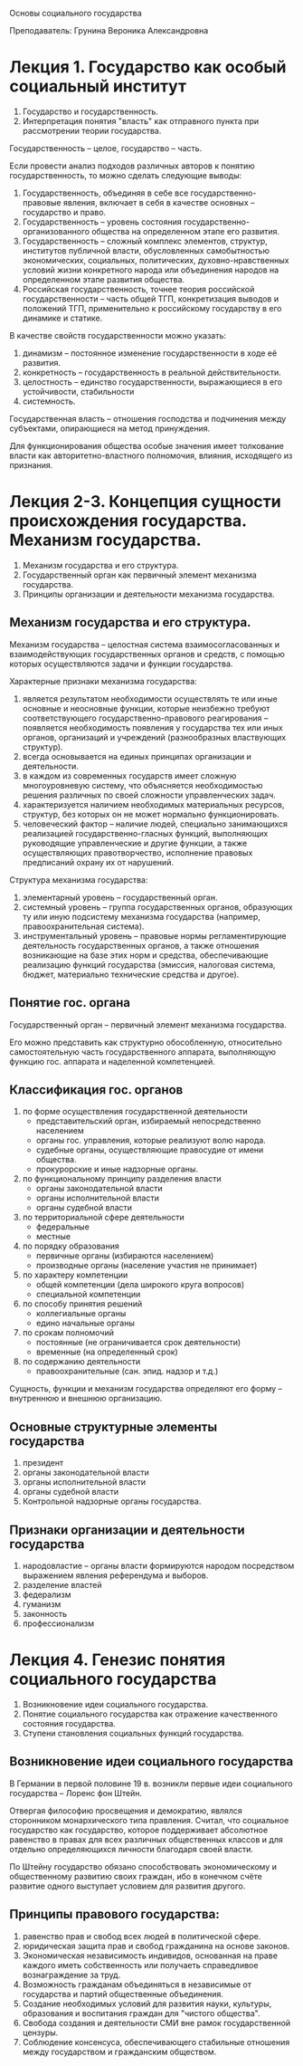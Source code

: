 Основы социального государства

Преподаватель: Грунина Вероника Александровна

# Лекция 1. Государство как особый социальный институт

1. Государство и государственность.
2. Интерпретация понятия "власть" как отправного пункта при рассмотрении теории государства.

Государственность – целое, государство – часть.

Если провести анализ подходов различных авторов к понятию государственность, то можно сделать следующие выводы:

1. Государственность, объединяя в себе все государственно-правовые явления, включает в себя в качестве основных – государство и право.
2. Государственность – уровень состояния государственно-организованного общества на определенном этапе его развития.
3. Государственность – сложный комплекс элементов, структур, институтов публичной власти, обусловленных самобытностью экономических, социальных, политических, духовно-нравственных условий жизни конкретного народа или объединения народов на определенном этапе развития общества.
4. Российская государственность, точнее теория российской государственности – часть общей ТГП, конкретизация выводов и положений ТГП, применительно к российскому государству в его динамике и статике.

В качестве свойств государственности можно указать:

1. динамизм – постоянное изменение государственности в ходе её развития.
2. конкретность – государственность в реальной действительности.
3. целостность – единство государственности, выражающиеся в его устойчивости, стабильности
4. системность.

Государственная власть – отношения господства и подчинения между субъектами, опирающиеся на метод принуждения.

Для функционирования общества особые значения имеет толкование власти как авторитетно-властного полномочия, влияния, исходящего из признания.

# Лекция 2-3. Концепция сущности происхождения государства. Механизм государства.

1. Механизм государства и его структура.
2. Государственный орган как первичный элемент механизма государства.
3. Принципы организации и деятельности механизма государства.

## Механизм государства и его структура.

Механизм государства – целостная система взаимосогласованных и взаимодействующих государственных органов и средств, с помощью которых осуществляются задачи и функции государства.

Характерные признаки механизма государства:

1. является результатом необходимости осуществлять те или иные основные и неосновные функции, которые неизбежно требуют соответствующего государственно-правового реагирования – появляется необходимость появления у государства тех или иных органов, организаций и учреждений (разнообразных властвующих структур).
2. всегда основывается на единых принципах организации и деятельности.
3. в каждом из современных государств имеет сложную многоуровневую систему, что объясняется необходимостью решения различных по своей сложности управленческих задач.
4. характеризуется наличием необходимых материальных ресурсов, структур, без которых он не может нормально функционировать.
5. человеческий фактор – наличие людей, специально занимающихся реализацией государственно-гласных функций, выполняющих руководящие управленческие и другие функции, а также осуществляющих правотворчество, исполнение правовых предписаний охрану их от нарушений.

Структура механизма государства:

1. элементарный уровень – государственный орган.
2. системный уровень – группа государственных органов, образующих ту или иную подсистему механизма государства (например, правоохранительная система).
3. инструментальный уровень – правовые нормы регламентирующие деятельность государственных органов, а также отношения возникающие на базе этих норм и средства, обеспечивающие реализацию функций государства (эмиссия, налоговая система, бюджет, материально технические средства и другое).

## Понятие гос. органа

Государственный орган – первичный элемент механизма государства.

Его можно представить как структурно обособленную, относительно самостоятельную часть государственного аппарата, выполняющую функцию гос. аппарата и наделенной компетенцией. 

## Классификация гос. органов

1. по форме осуществления государственной деятельности
   - представительский орган, избираемый непосредственно населением
   - органы гос. управления, которые реализуют волю народа.
   - судебные органы, осуществляющие правосудие от имени общества.
   - прокурорские и иные надзорные органы.
2. по функциональному принципу разделения власти
   - органы законодательной власти
   - органы исполнительной власти
   - органы судебной власти
3. по территориальной сфере деятельности
   - федеральные
   - местные
4. по порядку образования
   - первичные органы (избираются населением)
   - производные органы (население участия не принимает)
5. по характеру компетенции
   - общей компетенции (дела широкого круга вопросов)
   - специальной компетенции
6. по способу принятия решений
   - коллегиальные органы
   - едино начальные органы
7. по срокам полномочий
   - постоянные (не ограничивается срок деятельности)
   - временные (на определенный срок)
8. по содержанию деятельности
   - правоохранительные (сан. эпид. надзор и т.д.)

Сущность, функции и механизм государства определяют его форму – внутреннюю и внешнюю организацию.

## Основные структурные элементы государства

1. президент
2. органы законодательной власти
3. органы исполнительной власти
4. органы судебной власти
5. Контрольной надзорные органы государства.

## Признаки организации и деятельности государства

1. народовластие – органы власти формируются народом посредством выражением явления референдума и выборов.
2. разделение властей
3. федерализм
4. гуманизм
5. законность
6. профессионализм

# Лекция 4. Генезис понятия социального государства

1. Возникновение идеи социального государства.
2. Понятие социального государства как отражение качественного состояния государства.
3. Ступени становления социальных функций государства.

## Возникновение идеи социального государства

В Германии в первой половине 19 в. возникли первые идеи социального государства – Лоренс фон Штейн.

Отвергая философию просвещения и демократию, являлся сторонником монархического типа правления. Считал, что социальное государство как государство, которое поддерживает абсолютное равенство в правах для всех различных общественных классов и для отдельно определяющихся личности благодаря своей власти.

По Штейну государство обязано способствовать экономическому и общественному развитию своих граждан, ибо в конечном счёте развитие одного выступает условием для развития другого.

## Принципы правового государства:

1. равенство прав и свобод всех людей в политической сфере.
2. юридическая защита прав и свобод гражданина на основе законов.
3. Экономическая независимость индивидов, основанная на праве каждого иметь собственность или получаеть справедливое вознаграждение за труд.
4. Возможность гражданам объединяться в независимые от государства и партий общественные объединения.
5. Создание необходимых условий для развития науки, культуры, образования и воспитания граждан для "чистого общества".
6. Свобода создания и деятельности СМИ вне рамок государственной цензуры.   
7. Соблюдение консенсуса, обеспечивающего стабильные отношения между государством и гражданским обществом.
